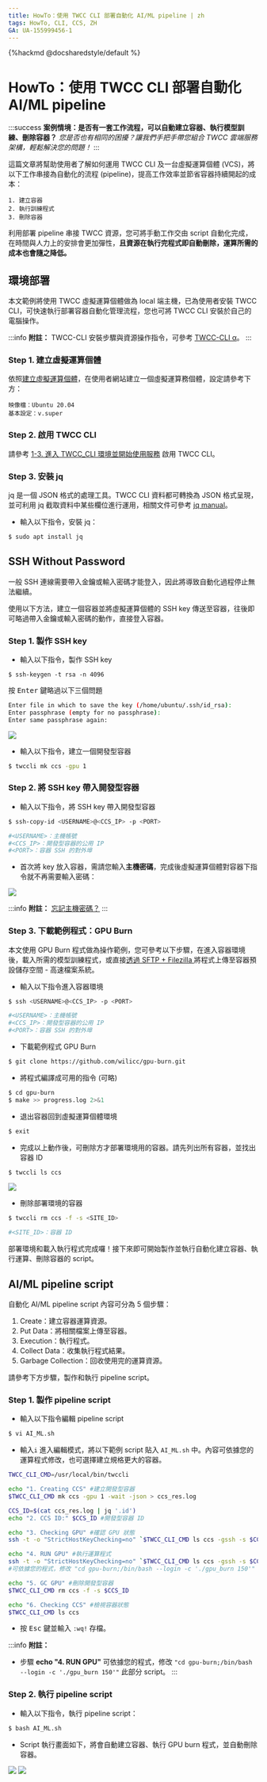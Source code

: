```yaml
---
title: HowTo：使用 TWCC CLI 部署自動化 AI/ML pipeline | zh
tags: HowTo, CLI, CCS, ZH
GA: UA-155999456-1
---
```


{%hackmd @docsharedstyle/default %}

# HowTo：使用 TWCC CLI 部署自動化 AI/ML pipeline

:::success
<i class="fa fa-star" aria-hidden="true"></i> **案例情境：是否有一套工作流程，可以自動建立容器、執行模型訓練、刪除容器？**
*您是否也有相同的困擾？讓我們手把手帶您組合 TWCC 雲端服務架構，輕鬆解決您的問題！*
:::

這篇文章將幫助使用者了解如何運用 TWCC CLI 及一台虛擬運算個體 (VCS)，將以下工作串接為自動化的流程 (pipeline)，提高工作效率並節省容器持續開起的成本：

```
1. 建立容器
2. 執行訓練程式
3. 刪除容器
```

利用部署 pipeline 串接 TWCC 資源，您可將手動工作交由 script 自動化完成，在時間與人力上的安排會更加彈性，**且資源在執行完程式即自動刪除，運算所需的成本也會隨之降低。**


## 環境部署

本文範例將使用 TWCC 虛擬運算個體做為 local 端主機，已為使用者安裝 TWCC CLI，可快速執行部署容器自動化管理流程，您也可將 TWCC CLI 安裝於自己的電腦操作。

:::info
<i class="fa fa-paperclip fa-20" aria-hidden="true"></i> **附註：** TWCC-CLI 安裝步驟與資源操作指令，可參考 [<ins>TWCC-CLI α</ins>](https://man.twcc.ai/@twccdocs/twcc-cli-v05)。
:::

### Step 1. 建立虛擬運算個體
依照[建立虛擬運算個體](https://www.twcc.ai/doc?page=vm#%E5%BB%BA%E7%AB%8B%E8%99%9B%E6%93%AC%E9%81%8B%E7%AE%97%E5%80%8B%E9%AB%94)，在使用者網站建立一個虛擬運算務個體，設定請參考下方：

```
映像檔：Ubuntu 20.04
基本設定：v.super
```

### Step 2. 啟用 TWCC CLI

請參考 [1-3. 進入 TWCC_CLI 環境並開始使用服務](https://man.twcc.ai/@twccdocs/twcc-cli-v05#1-3-%E9%80%B2%E5%85%A5-TWCC_CLI-%E7%92%B0%E5%A2%83%E4%B8%A6%E9%96%8B%E5%A7%8B%E4%BD%BF%E7%94%A8%E6%9C%8D%E5%8B%99) 啟用 TWCC CLI。

### Step 3. 安裝 jq
jq 是一個 JSON 格式的處理工具。TWCC CLI 資料都可轉換為 JSON 格式呈現，並可利用 jq 截取資料中某些欄位進行運用，相關文件可參考 [jq manual](https://stedolan.github.io/jq/manual/)。

- 輸入以下指令，安裝 jq：
```bash
$ sudo apt install jq
```



## SSH Without Password

一般 SSH 連線需要帶入金鑰或輸入密碼才能登入，因此將導致自動化過程停止無法繼續。

使用以下方法，建立一個容器並將虛擬運算個體的 SSH key 傳送至容器，往後即可略過帶入金鑰或輸入密碼的動作，直接登入容器。

### Step 1. 製作 SSH key
- 輸入以下指令，製作 SSH key
```
$ ssh-keygen -t rsa -n 4096
```

按 <kbd>Enter</kbd> 鍵略過以下三個問題

```bash
Enter file in which to save the key (/home/ubuntu/.ssh/id_rsa):
Enter passphrase (empty for no passphrase):
Enter same passphrase again:
```

![](https://cos.twcc.ai/SYS-MANUAL/uploads/upload_f96f4eb15d06d0905bc8b51f66f4878e.png)

- 輸入以下指令，建立一個開發型容器

```bash
$ twccli mk ccs -gpu 1
```


### Step 2. 將 SSH key 帶入開發型容器
- 輸入以下指令，將 SSH key 帶入開發型容器

```bash
$ ssh-copy-id <USERNAME>@<CCS_IP> -p <PORT>

#<USERNAME>：主機帳號
#<CCS_IP>：開發型容器的公用 IP
#<PORT>：容器 SSH 的對外埠
```

- 首次將 key 放入容器，需請您輸入**主機密碼**，完成後虛擬運算個體對容器下指令就不再需要輸入密碼：

![](https://cos.twcc.ai/SYS-MANUAL/uploads/upload_4aba0afaefcbda5d00554ed19da64eac.png)

:::info
<i class="fa fa-paperclip fa-20" aria-hidden="true"></i> **附註：** [<ins>忘記主機密碼？</ins>](https://man.twcc.ai/@twccdocs/guide-service-hostname-pwd-otp-zh#%E9%87%8D%E7%BD%AE%E4%B8%BB%E6%A9%9F%E5%AF%86%E7%A2%BC)
:::


### Step 3. 下載範例程式：GPU Burn 

本文使用 GPU Burn 程式做為操作範例，您可參考以下步驟，在進入容器環境後，載入所需的模型訓練程式，或直接[透過 SFTP + Filezilla ](https://www.twcc.ai/doc?page=hfs#%E4%BD%BF%E7%94%A8-SFTP--Filezilla-%E5%82%B3%E8%BC%B8%E6%AA%94%E6%A1%88) 將程式上傳至容器預設儲存空間 - 高速檔案系統。

- 輸入以下指令進入容器環境
```bash
$ ssh <USERNAME>@<CCS_IP> -p <PORT>

#<USERNAME>：主機帳號
#<CCS_IP>：開發型容器的公用 IP
#<PORT>：容器 SSH 的對外埠
```

- 下載範例程式 GPU Burn
```bash
$ git clone https://github.com/wilicc/gpu-burn.git
```

- 將程式編譯成可用的指令 (可略)

```bash
$ cd gpu-burn
$ make >> progress.log 2>&1
```

- 退出容器回到虛擬運算個體環境
 
```bash
$ exit
```

- 完成以上動作後，可刪除方才部署環境用的容器。請先列出所有容器，並找出容器 ID
 
```bash
$ twccli ls ccs
```

![](https://cos.twcc.ai/SYS-MANUAL/uploads/upload_fdc83baa8f0a580a72f1bb4935802ba2.png)



- 刪除部署環境的容器
```bash
$ twccli rm ccs -f -s <SITE_ID>  

#<SITE_ID>：容器 ID
```

部署環境和載入執行程式完成囉！接下來即可開始製作並執行自動化建立容器、執行運算、刪除容器的 script。

## AI/ML pipeline script
自動化 AI/ML pipeline script 內容可分為 5 個步驟：

1. Create：建立容器運算資源。
2. Put Data：將相關檔案上傳至容器。
3. Execution：執行程式。
4. Collect Data：收集執行程式結果。
5. Garbage Collection：回收使用完的運算資源。

請參考下方步驟，製作和執行 pipeline script。

### Step 1. 製作 pipeline script
- 輸入以下指令編輯 pipeline script
```bash
$ vi AI_ML.sh
```
- 輸入`i` 進入編輯模式，將以下範例 script 貼入 `AI_ML.sh` 中。內容可依據您的運算程式修改，也可選擇建立規格更大的容器。

```bash
TWCC_CLI_CMD=/usr/local/bin/twccli

echo "1. Creating CCS" #建立開發型容器
$TWCC_CLI_CMD mk ccs -gpu 1 -wait -json > ccs_res.log

CCS_ID=$(cat ccs_res.log | jq '.id')
echo "2. CCS ID:" $CCS_ID #開發型容器 ID

echo "3. Checking GPU" #確認 GPU 狀態
ssh -t -o "StrictHostKeyChecking=no" `$TWCC_CLI_CMD ls ccs -gssh -s $CCS_ID` "/bin/bash --login -c nvidia-smi"

echo "4. RUN GPU" #執行運算程式
ssh -t -o "StrictHostKeyChecking=no" `$TWCC_CLI_CMD ls ccs -gssh -s $CCS_ID` "cd gpu-burn;/bin/bash --login -c './gpu_burn 150'"
#可依據您的程式，修改 "cd gpu-burn;/bin/bash --login -c './gpu_burn 150'"

echo "5. GC GPU" #刪除開發型容器
$TWCC_CLI_CMD rm ccs -f -s $CCS_ID

echo "6. Checking CCS" #檢視容器狀態
$TWCC_CLI_CMD ls ccs
```
- 按 <kbd>Esc</kbd> 鍵並輸入 `:wq!` 存檔。

:::info
<i class="fa fa-paperclip fa-20" aria-hidden="true"></i> **附註：** 
* 步驟 **echo "4. RUN GPU"** 可依據您的程式，修改 `"cd gpu-burn;/bin/bash --login -c './gpu_burn 150'"` 此部分 script。
:::


### Step 2. 執行 pipeline script

- 輸入以下指令，執行 pipeline script：
```bash
$ bash AI_ML.sh
```

- Script 執行畫面如下，將會自動建立容器、執行 GPU burn 程式，並自動刪除容器。

![](https://cos.twcc.ai/SYS-MANUAL/uploads/upload_7581d2e73257db003cc6fcc2ae872d4e.png)
![](https://cos.twcc.ai/SYS-MANUAL/uploads/upload_a441190039a6efb484ea9cb6bb5f9592.png)


